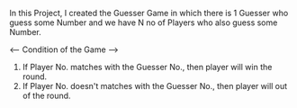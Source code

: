 In this Project, I created the Guesser Game in which there is 1 Guesser who guess some Number and we have N no of Players who also guess some Number.

<-- Condition of the Game -->
1. If Player No. matches with the Guesser No., then player will win the round.
2. If Player No. doesn't matches with the Guesser No., then player will out of the round.
